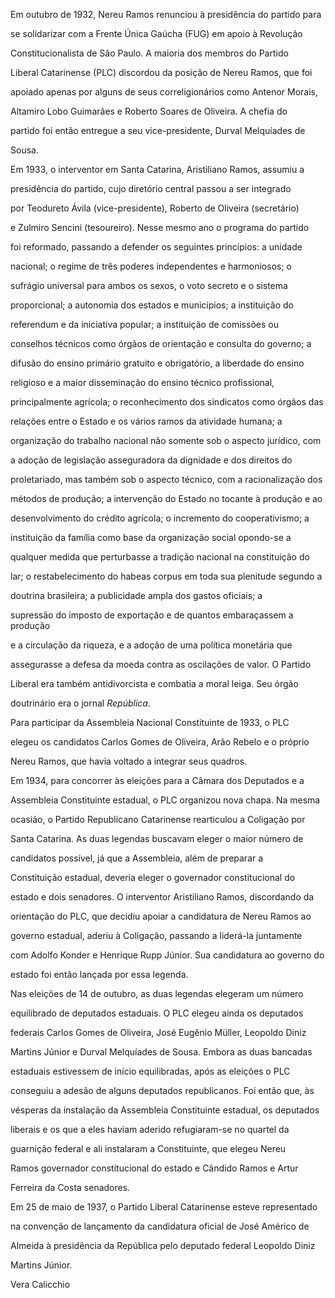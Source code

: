 

Em outubro de 1932, Nereu Ramos renunciou à presidência do partido para

se solidarizar com a Frente Única Gaúcha (FUG) em apoio à Revolução

Constitucionalista de São Paulo. A maioria dos membros do Partido

Liberal Catarinense (PLC) discordou da posição de Nereu Ramos, que foi

apoiado apenas por alguns de seus correligionários como Antenor Morais,

Altamiro Lobo Guimarães e Roberto Soares de Oliveira. A chefia do

partido foi então entregue a seu vice-presidente, Durval Melquíades de

Sousa.



Em 1933, o interventor em Santa Catarina, Aristiliano Ramos, assumiu a

presidência do partido, cujo diretório central passou a ser integrado

por Teodureto Ávila (vice-presidente), Roberto de Oliveira (secretário)

e Zulmiro Sencini (tesoureiro). Nesse mesmo ano o programa do partido

foi reformado, passando a defender os seguintes princípios: a unidade

nacional; o regime de três poderes independentes e harmoniosos; o

sufrágio universal para ambos os sexos, o voto secreto e o sistema

proporcional; a autonomia dos estados e municípios; a instituição do

referendum e da iniciativa popular; a instituição de comissões ou

conselhos técnicos como órgãos de orientação e consulta do governo; a

difusão do ensino primário gratuito e obrigatório, a liberdade do ensino

religioso e a maior disseminação do ensino técnico profissional,

principalmente agrícola; o reconhecimento dos sindicatos como órgãos das

relações entre o Estado e os vários ramos da atividade humana; a

organização do trabalho nacional não somente sob o aspecto jurídico, com

a adoção de legislação asseguradora da dignidade e dos direitos do

proletariado, mas também sob o aspecto técnico, com a racionalização dos

métodos de produção; a intervenção do Estado no tocante à produção e ao

desenvolvimento do crédito agrícola; o incremento do cooperativismo; a

instituição da família como base da organização social opondo-se a

qualquer medida que perturbasse a tradição nacional na constituição do

lar; o restabelecimento do habeas corpus em toda sua plenitude segundo a

doutrina brasileira; a publicidade ampla dos gastos oficiais; a

supressão do imposto de exportação e de quantos embaraçassem a produção

e a circulação da riqueza, e a adoção de uma política monetária que

assegurasse a defesa da moeda contra as oscilações de valor. O Partido

Liberal era também antidivorcista e combatia a moral leiga. Seu órgão

doutrinário era o jornal *República*.



Para participar da Assembleia Nacional Constituinte de 1933, o PLC

elegeu os candidatos Carlos Gomes de Oliveira, Arão Rebelo e o próprio

Nereu Ramos, que havia voltado a integrar seus quadros.



Em 1934, para concorrer às eleições para a Câmara dos Deputados e a

Assembleia Constituinte estadual, o PLC organizou nova chapa. Na mesma

ocasião, o Partido Republicano Catarinense rearticulou a Coligação por

Santa Catarina. As duas legendas buscavam eleger o maior número de

candidatos possível, já que a Assembleia, além de preparar a

Constituição estadual, deveria eleger o governador constitucional do

estado e dois senadores. O interventor Aristiliano Ramos, discordando da

orientação do PLC, que decidiu apoiar a candidatura de Nereu Ramos ao

governo estadual, aderiu à Coligação, passando a liderá-la juntamente

com Adolfo Konder e Henrique Rupp Júnior. Sua candidatura ao governo do

estado foi então lançada por essa legenda.



Nas eleições de 14 de outubro, as duas legendas elegeram um número

equilibrado de deputados estaduais. O PLC elegeu ainda os deputados

federais Carlos Gomes de Oliveira, José Eugênio Müller, Leopoldo Diniz

Martins Júnior e Durval Melquíades de Sousa. Embora as duas bancadas

estaduais estivessem de início equilibradas, após as eleições o PLC

conseguiu a adesão de alguns deputados republicanos. Foi então que, às

vésperas da instalação da Assembleia Constituinte estadual, os deputados

liberais e os que a eles haviam aderido refugiaram-se no quartel da

guarnição federal e ali instalaram a Constituinte, que elegeu Nereu

Ramos governador constitucional do estado e Cândido Ramos e Artur

Ferreira da Costa senadores.



Em 25 de maio de 1937, o Partido Liberal Catarinense esteve representado

na convenção de lançamento da candidatura oficial de José Américo de

Almeida à presidência da República pelo deputado federal Leopoldo Diniz

Martins Júnior.



Vera Calicchio



